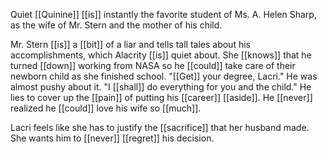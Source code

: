 Quiet [[Quinine]] [[is]] instantly the favorite student of Ms. A. Helen Sharp, as the wife of Mr. Stern and the mother of his child.  
  
Mr. Stern [[is]] a [[bit]] of a liar and tells tall tales about his accomplishments, which Alacrity [[is]] quiet about. She [[knows]] that he turned [[down]] working from NASA so he [[could]] take care of their newborn child as she finished school. "[[Get]] your degree, Lacri." He was almost pushy about it. "I [[shall]] do everything for you and the child." He lies to cover up the [[pain]] of putting his [[career]] [[aside]]. He [[never]] realized he [[could]] love his wife so [[much]].  
  
Lacri feels like she has to justify the [[sacrifice]] that her husband made. She wants him to [[never]] [[regret]] his decision.
